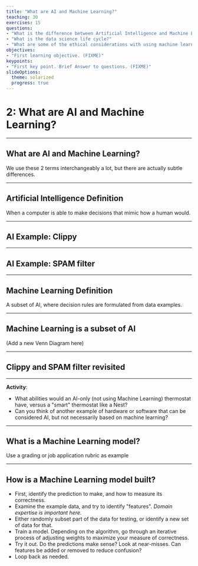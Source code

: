 ```yaml
---
title: "What are AI and Machine Learning?"
teaching: 30
exercises: 15
questions:
- "What is the difference between Artificial Intelligence and Machine Learning?"
- "What is the data science life cycle?"
- "What are some of the ethical considerations with using machine learning?"
objectives:
- "First learning objective. (FIXME)"
keypoints:
- "First key point. Brief Answer to questions. (FIXME)"
slideOptions:
  theme: solarized
  progress: true
---
```


# 2: What are AI and Machine Learning?

---

## What are AI and Machine Learning?

We use these 2 terms interchangeably a lot, but there are actually subtle differences.

---

## Artificial Intelligence Definition

When a computer is able to make decisions that mimic how a human would.

---

## AI Example: Clippy

---

## AI Example: SPAM filter

---

## Machine Learning Definition

A subset of AI, where decision rules are formulated from data examples.

---

## Machine Learning is a subset of AI

(Add a new Venn Diagram here)

---

## Clippy and SPAM filter revisited

---

**Activity**: 

* What abilities would an AI-only (not using Machine Learning) thermostat have, versus a "smart" thermostat like a Nest?
* Can you think of another example of hardware or software that can be considered AI, but not necessarily based on machine learning?

---

## What is a Machine Learning model?

Use a grading or job application rubric as example

---

## How is a Machine Learning model built?

* First, identify the prediction to make, and how to measure its correctness.
* Examine the example data, and try to identify "features". *Domain expertise is important here.*
* Either randomly subset part of the data for testing, or identify a new set of data for that.
* Train a model. Depending on the algorithm, go through an iterative process of adjusting weights to maximize your measure of correctness.
* Try it out. Do the predictions make sense? Look at near-misses. Can features be added or removed to reduce confusion?
* Loop back as needed.

